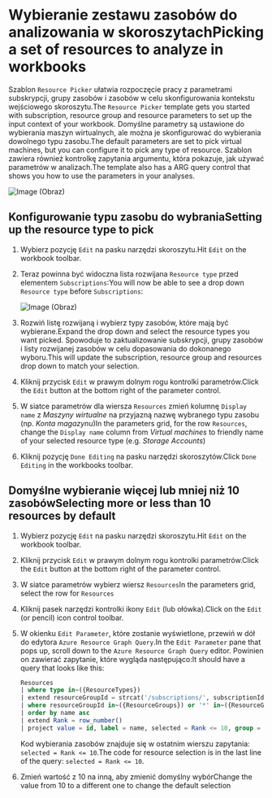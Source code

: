 # <a name="picking-a-set-of-resources-to-analyze-in-workbooks"></a><span data-ttu-id="cbd4b-101">Wybieranie zestawu zasobów do analizowania w skoroszytach</span><span class="sxs-lookup"><span data-stu-id="cbd4b-101">Picking a set of resources to analyze in workbooks</span></span>

<span data-ttu-id="cbd4b-102">Szablon `Resource Picker` ułatwia rozpoczęcie pracy z parametrami subskrypcji, grupy zasobów i zasobów w celu skonfigurowania kontekstu wejściowego skoroszytu.</span><span class="sxs-lookup"><span data-stu-id="cbd4b-102">The `Resource Picker` template gets you started with subscription, resource group and resource parameters to set up the input context of your workbook.</span></span> <span data-ttu-id="cbd4b-103">Domyślne parametry są ustawione do wybierania maszyn wirtualnych, ale można je skonfigurować do wybierania dowolnego typu zasobu.</span><span class="sxs-lookup"><span data-stu-id="cbd4b-103">The default parameters are set to pick virtual machines, but you can configure it to pick any type of resource.</span></span> <span data-ttu-id="cbd4b-104">Szablon zawiera również kontrolkę zapytania argumentu, która pokazuje, jak używać parametrów w analizach.</span><span class="sxs-lookup"><span data-stu-id="cbd4b-104">The template also has a ARG query control that shows you how to use the parameters in your analyses.</span></span>

![Image (Obraz)](Full.png)

## <a name="setting-up-the-resource-type-to-pick"></a><span data-ttu-id="cbd4b-106">Konfigurowanie typu zasobu do wybrania</span><span class="sxs-lookup"><span data-stu-id="cbd4b-106">Setting up the resource type to pick</span></span>

1. <span data-ttu-id="cbd4b-107">Wybierz pozycję `Edit` na pasku narzędzi skoroszytu.</span><span class="sxs-lookup"><span data-stu-id="cbd4b-107">Hit `Edit` on the workbook toolbar.</span></span>
2. <span data-ttu-id="cbd4b-108">Teraz powinna być widoczna lista rozwijana `Resource type` przed elementem `Subscriptions`:</span><span class="sxs-lookup"><span data-stu-id="cbd4b-108">You will now be able to see a drop down `Resource type` before `Subscriptions`:</span></span>

    ![Image (Obraz)](Parameter.png)
3. <span data-ttu-id="cbd4b-110">Rozwiń listę rozwijaną i wybierz typy zasobów, które mają być wybierane.</span><span class="sxs-lookup"><span data-stu-id="cbd4b-110">Expand the drop down and select the resource types you want picked.</span></span> <span data-ttu-id="cbd4b-111">Spowoduje to zaktualizowanie subskrypcji, grupy zasobów i listy rozwijanej zasobów w celu dopasowania do dokonanego wyboru.</span><span class="sxs-lookup"><span data-stu-id="cbd4b-111">This will update the subscription, resource group and resources drop down to match your selection.</span></span>
4. <span data-ttu-id="cbd4b-112">Kliknij przycisk `Edit` w prawym dolnym rogu kontrolki parametrów.</span><span class="sxs-lookup"><span data-stu-id="cbd4b-112">Click the `Edit` button at the bottom right of the parameter control.</span></span>
5. <span data-ttu-id="cbd4b-113">W siatce parametrów dla wiersza `Resources` zmień kolumnę `Display name` z _Maszyny wirtualne_ na przyjazną nazwę wybranego typu zasobu (np. _Konta magazynu_)</span><span class="sxs-lookup"><span data-stu-id="cbd4b-113">In the parameters grid, for the row `Resources`, change the `Display name` column from _Virtual machines_ to friendly name of your selected resource type (e.g. _Storage Accounts_)</span></span>
6. <span data-ttu-id="cbd4b-114">Kliknij pozycję `Done Editing` na pasku narzędzi skoroszytów.</span><span class="sxs-lookup"><span data-stu-id="cbd4b-114">Click `Done Editing` in the workbooks toolbar.</span></span>

## <a name="selecting-more-or-less-than-10-resources-by-default"></a><span data-ttu-id="cbd4b-115">Domyślne wybieranie więcej lub mniej niż 10 zasobów</span><span class="sxs-lookup"><span data-stu-id="cbd4b-115">Selecting more or less than 10 resources by default</span></span>

1. <span data-ttu-id="cbd4b-116">Wybierz pozycję `Edit` na pasku narzędzi skoroszytu.</span><span class="sxs-lookup"><span data-stu-id="cbd4b-116">Hit `Edit` on the workbook toolbar.</span></span>
2. <span data-ttu-id="cbd4b-117">Kliknij przycisk `Edit` w prawym dolnym rogu kontrolki parametrów.</span><span class="sxs-lookup"><span data-stu-id="cbd4b-117">Click the `Edit` button at the bottom right of the parameter control.</span></span>
3. <span data-ttu-id="cbd4b-118">W siatce parametrów wybierz wiersz `Resources`</span><span class="sxs-lookup"><span data-stu-id="cbd4b-118">In the parameters grid, select the row for `Resources`</span></span>
4. <span data-ttu-id="cbd4b-119">Kliknij pasek narzędzi kontrolki ikony `Edit` (lub ołówka).</span><span class="sxs-lookup"><span data-stu-id="cbd4b-119">Click on the `Edit` (or pencil) icon control toolbar.</span></span>
5. <span data-ttu-id="cbd4b-120">W okienku `Edit Parameter`, które zostanie wyświetlone, przewiń w dół do edytora `Azure Resource Graph Query`.</span><span class="sxs-lookup"><span data-stu-id="cbd4b-120">In the `Edit Parameter` pane that pops up, scroll down to the `Azure Resource Graph Query` editor.</span></span> <span data-ttu-id="cbd4b-121">Powinien on zawierać zapytanie, które wygląda następująco:</span><span class="sxs-lookup"><span data-stu-id="cbd4b-121">It should have a query that looks like this:</span></span>
    ```sql
    Resources
    | where type in~({ResourceTypes})
    | extend resourceGroupId = strcat('/subscriptions/', subscriptionId, '/resourceGroups/', resourceGroup)
    | where resourceGroupId in~({ResourceGroups}) or '*' in~({ResourceGroups})
    | order by name asc
    | extend Rank = row_number()
    | project value = id, label = name, selected = Rank <= 10, group = resourceGroup
    ```
    <span data-ttu-id="cbd4b-122">Kod wybierania zasobów znajduje się w ostatnim wierszu zapytania: `selected = Rank <= 10`.</span><span class="sxs-lookup"><span data-stu-id="cbd4b-122">The code for resource selection is in the last line of the query: `selected = Rank <= 10`.</span></span> 

6. <span data-ttu-id="cbd4b-123">Zmień wartość z 10 na inną, aby zmienić domyślny wybór</span><span class="sxs-lookup"><span data-stu-id="cbd4b-123">Change the value from 10 to a different one to change the default selection</span></span>